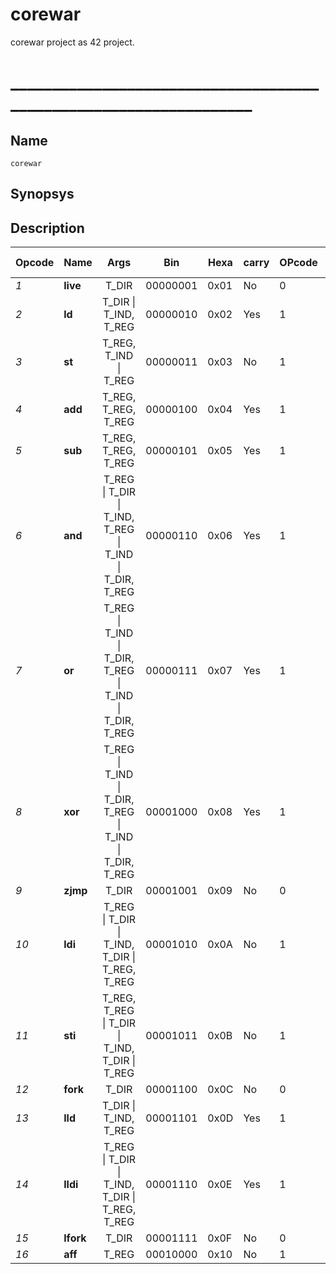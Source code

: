 # corewar
corewar project as 42 project.
# __________________________________________________________________


##  Name
    corewar

##  Synopsys

##  Description

|Opcode	 |Name	 	|Args 		  												|Bin	 |Hexa		|carry	|OPcode	 |Cycles	|DIR s   |
| ------ | -------- |:---------------------------------------------------------:| ------ | -------- | ----- | ------ | -------- | ------ |
|*1*    |**live**	|T_DIR     													|00000001|	0x01	|No		|		0|10		|4		 |
|*2*	|**ld**		|T_DIR \| T_IND, T_REG										|00000010|	0x02	|Yes	|		1|5			|4		 |
|*3*	|**st**		|T_REG, T_IND \| T_REG										|00000011|	0x03	|No		|		1|5			|-		 |
|*4*	|**add**	|T_REG, T_REG, T_REG										|00000100|	0x04	|Yes	|		1|10		|-		 |
|*5*	|**sub**	|T_REG, T_REG, T_REG										|00000101|	0x05	|Yes	|		1|10		|-		 |
|*6*	|**and**	|T_REG \| T_DIR \| T_IND, T_REG \| T_IND \| T_DIR, T_REG	|00000110|	0x06	|Yes	|		1|6			|4		 |
|*7*	|**or**		|T_REG \| T_IND \| T_DIR, T_REG \| T_IND \| T_DIR, T_REG	|00000111|	0x07	|Yes	|		1|6			|4		 |
|*8*	|**xor**	|T_REG \| T_IND \| T_DIR, T_REG \| T_IND \| T_DIR, T_REG	|00001000|	0x08	|Yes	|		1|6			|4		 |
|*9*	|**zjmp**	|T_DIR														|00001001|	0x09	|No		|		0|20		|2		 |
|*10*	|**ldi**	|T_REG \| T_DIR \| T_IND, T_DIR \| T_REG, T_REG				|00001010|	0x0A	|No		|		1|25		|2		 |
|*11*	|**sti**	|T_REG, T_REG \| T_DIR \| T_IND, T_DIR \| T_REG				|00001011|	0x0B	|No		|		1|25		|2		 |
|*12*	|**fork**	|T_DIR														|00001100|	0x0C	|No		|		0|800		|2		 |
|*13*	|**lld**	|T_DIR \| T_IND, T_REG										|00001101|	0x0D	|Yes	|		1|10		|4		 |
|*14*	|**lldi**	|T_REG \| T_DIR \| T_IND, T_DIR \| T_REG, T_REG				|00001110|	0x0E	|Yes	|		1|50		|2		 |
|*15*	|**lfork**	|T_DIR														|00001111|	0x0F	|No		|		0|1000		|2		 |
|*16*	|**aff**	|T_REG														|00010000|	0x10	|No		|		1|2			|-		 |
